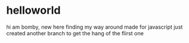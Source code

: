 # helloworld

hi am bomby, new here
finding my way around
made for javascript
just created another branch to get the hang of the flirst one
